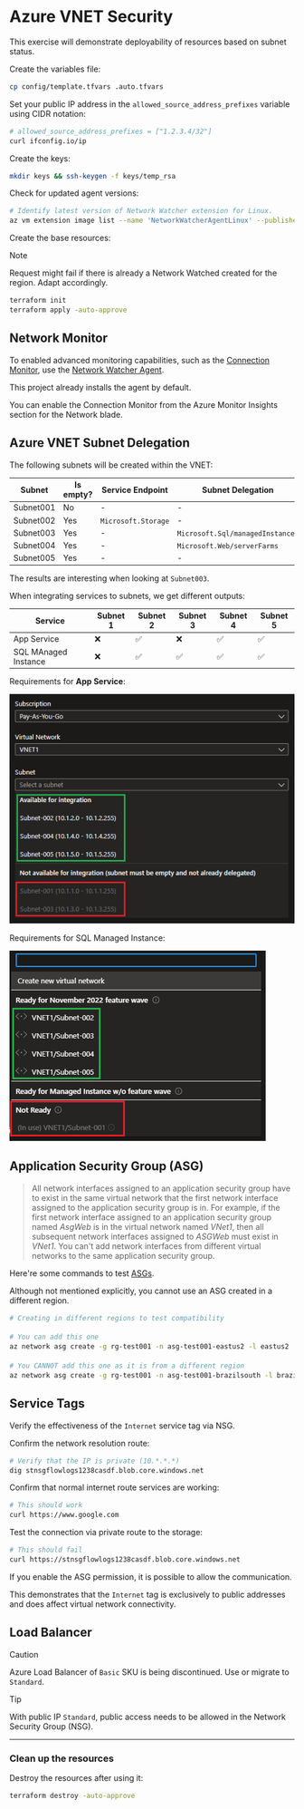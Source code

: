 # Azure VNET Security

This exercise will demonstrate deployability of resources based on subnet status.

Create the variables file:

```sh
cp config/template.tfvars .auto.tfvars
```

Set your public IP address in the `allowed_source_address_prefixes` variable using CIDR notation:

```sh
# allowed_source_address_prefixes = ["1.2.3.4/32"]
curl ifconfig.io/ip
```

Create the keys:

```sh
mkdir keys && ssh-keygen -f keys/temp_rsa
```

Check for updated agent versions:

```sh
# Identify latest version of Network Watcher extension for Linux.
az vm extension image list --name 'NetworkWatcherAgentLinux' --publisher 'Microsoft.Azure.NetworkWatcher' --latest --location 'eastus2'
```

Create the base resources:

> [!NOTE]
> Request might fail if there is already a Network Watched created for the region. Adapt accordingly.

```sh
terraform init
terraform apply -auto-approve
```

## Network Monitor

To enabled advanced monitoring capabilities, such as the [Connection Monitor][2], use the [Network Watcher Agent][1].

This project already installs the agent by default.

You can enable the Connection Monitor from the Azure Monitor Insights section for the Network blade.

## Azure VNET Subnet Delegation

The following subnets will be created within the VNET:

| Subnet | Is empty? | Service Endpoint | Subnet Delegation |
|-|-|-|-|
| Subnet001 | No  | - | - |
| Subnet002 | Yes | `Microsoft.Storage` | - |
| Subnet003 | Yes | - | `Microsoft.Sql/managedInstances` |
| Subnet004 | Yes | - | `Microsoft.Web/serverFarms` |
| Subnet005 | Yes | - | - |


The results are interesting when looking at `Subnet003`.

When integrating services to subnets, we get different outputs:

| Service | Subnet 1 | Subnet 2 | Subnet 3 | Subnet 4 | Subnet 5 |
|-|-|-|-|-|-|
| App Service | ❌ | ✅ | ❌ | ✅ | ✅ |
| SQL MAnaged Instance | ❌ | ✅ | ✅ | ✅ | ✅ |

Requirements for **App Service**:

<img src=".assets/webapp.png" />

Requirements for SQL Managed Instance:

<img src=".assets/sqlmanagedinstance.png" />

## Application Security Group (ASG)

> All network interfaces assigned to an application security group have to exist in the same virtual network that the first network interface assigned to the application security group is in. For example, if the first network interface assigned to an application security group named _AsgWeb_ is in the virtual network named _VNet1_, then all subsequent network interfaces assigned to _ASGWeb_ must exist in _VNet1_. You can't add network interfaces from different virtual networks to the same application security group.

Here're some commands to test [ASGs][3].

Although not mentioned explicitly, you cannot use an ASG created in a different region.

```sh
# Creating in different regions to test compatibility

# You can add this one
az network asg create -g rg-test001 -n asg-test001-eastus2 -l eastus2

# You CANNOT add this one as it is from a different region
az network asg create -g rg-test001 -n asg-test001-brazilsouth -l brazilsouth
```

## Service Tags

Verify the effectiveness of the `Internet` service tag via NSG.

Confirm the network resolution route:

```sh
# Verify that the IP is private (10.*.*.*)
dig stnsgflowlogs1238casdf.blob.core.windows.net
```

Confirm that normal internet route services are working:

```sh
# This should work
curl https://www.google.com
```

Test the connection via private route to the storage:

```sh
# This should fail
curl https://stnsgflowlogs1238casdf.blob.core.windows.net
```

If you enable the ASG permission, it is possible to allow the communication.

This demonstrates that the `Internet` tag is exclusively to public addresses and does affect virtual network connectivity.


## Load Balancer

> [!CAUTION]
> Azure Load Balancer of `Basic` SKU is being discontinued. Use or migrate to `Standard`.

> [!TIP]
> With public IP `Standard`, public access needs to be allowed in the Network Security Group (NSG).



---

### Clean up the resources

Destroy the resources after using it:

```sh
terraform destroy -auto-approve
```


[1]: https://learn.microsoft.com/en-us/azure/virtual-machines/extensions/network-watcher-linux
[2]: https://learn.microsoft.com/en-us/azure/network-watcher/connection-monitor-overview
[3]: https://learn.microsoft.com/en-us/azure/virtual-network/application-security-groups
